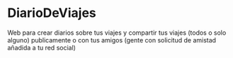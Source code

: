 DiarioDeViajes
==============

Web para crear diarios sobre tus viajes y compartir tus viajes (todos o solo alguno)
publicamente o con tus amigos (gente con solicitud de amistad añadida a tu red social)
